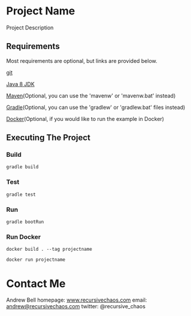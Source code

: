 # Project Name

Project Description

## Requirements

Most requirements are optional, but links are provided below.

[git](https://git-scm.com/downloads)

[Java 8 JDK](http://www.oracle.com/technetwork/java/javase/downloads/jdk8-downloads-2133151.html)

[Maven](http://maven.apache.org/download.cgi)(Optional, you can use the 'mavenw' or 'mavenw.bat' instead)

[Gradle](https://docs.gradle.org/current/userguide/installation.html)(Optional, you can use the 'gradlew' or 'gradlew.bat' files instead)

[Docker](https://docs.docker.com/installation/)(Optional, if you would like to run the example in Docker)

## Executing The Project

### Build

`gradle build`

### Test

`gradle test`

### Run

`gradle bootRun`

### Run Docker

`docker build . --tag projectname`

`docker run projectname`

# Contact Me

Andrew Bell
homepage: www.recursivechaos.com
email: andrew@recursivechaos.com
twitter: @recursive_chaos
